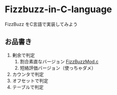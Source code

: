 # Fizzbuzz-in-C-language
FizzBuzz をC言語で実装してみよう
## お品書き
1. 剰余で判定
   1. 割合素直なバージョン              [FizzBuzzMod.c](https://notepm.jp)
   1. 短絡評価バージョン（使っちゃダメ）
1. カウンタで判定
1. オフセットで判定
1. テーブルで判定
